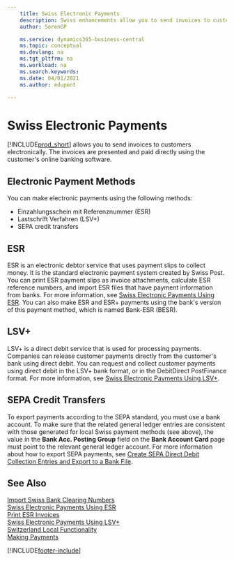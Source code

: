 ```yaml
---
    title: Swiss Electronic Payments
    description: Swiss enhancements allow you to send invoices to customers electronically. The invoices are presented and paid directly using the customer's online banking software.
    author: SorenGP

    ms.service: dynamics365-business-central
    ms.topic: conceptual
    ms.devlang: na
    ms.tgt_pltfrm: na
    ms.workload: na
    ms.search.keywords:
    ms.date: 04/01/2021
    ms.author: edupont

---
```

# Swiss Electronic Payments
[!INCLUDE[prod_short](../../includes/prod_short.md)] allows you to send invoices to customers electronically. The invoices are presented and paid directly using the customer's online banking software.  

## Electronic Payment Methods  
You can make electronic payments using the following methods:  

- Einzahlungsschein mit Referenznummer (ESR)  
- Lastschrift Verfahren (LSV+)  
- SEPA credit transfers  

## ESR  
ESR is an electronic debtor service that uses payment slips to collect money. It is the standard electronic payment system created by Swiss Post. You can print ESR payment slips as invoice attachments, calculate ESR reference numbers, and import ESR files that have payment information from banks. For more information, see [Swiss Electronic Payments Using ESR](how-to-print-esr-invoices.md). You can also make ESR and ESR+ payments using the bank's version of this payment method, which is named Bank-ESR (BESR).  

## LSV+  
LSV+ is a direct debit service that is used for processing payments. Companies can release customer payments directly from the customer's bank using direct debit. You can request and collect customer payments using direct debit in the LSV+ bank format, or in the DebitDirect PostFinance format. For more information, see [Swiss Electronic Payments Using LSV+](swiss-electronic-payments-using-lsv-.md).  

## SEPA Credit Transfers  
To export payments according to the SEPA standard, you must use a bank account. To make sure that the related general ledger entries are consistent with those generated for local Swiss payment methods (see above), the value in the **Bank Acc. Posting Group** field on the **Bank Account Card** page must point to the relevant general ledger account. For more information about how to export SEPA payments, see [Create SEPA Direct Debit Collection Entries and Export to a Bank File](../../finance-collect-payments-with-sepa-direct-debit.md#creating-sepa-direct-debit-collection-entries-and-export-to-a-bank-file).  

## See Also  
 [Import Swiss Bank Clearing Numbers](how-to-import-swiss-bank-clearing-numbers.md)  
 [Swiss Electronic Payments Using ESR](swiss-electronic-payments-using-esr.md)  
 [Print ESR Invoices](how-to-print-esr-invoices.md)  
 [Swiss Electronic Payments Using LSV+](swiss-electronic-payments-using-lsv-.md)  
 [Switzerland Local Functionality](switzerland-local-functionality.md)  
 [Making Payments](../../payables-make-payments.md)


[!INCLUDE[footer-include](../../includes/footer-banner.md)]